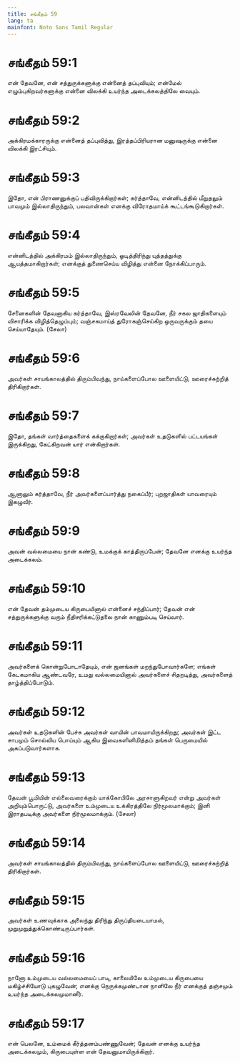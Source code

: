 ```yaml
---
title: சங்கீதம் 59
lang: ta
mainfont: Noto Sans Tamil Regular
---
```


# சங்கீதம் 59:1

என் தேவனே, என் சத்துருக்களுக்கு என்னைத் தப்புவியும்; என்மேல் எழும்புகிறவர்களுக்கு என்னை விலக்கி உயர்ந்த அடைக்கலத்திலே வையும்.

# சங்கீதம் 59:2

அக்கிரமக்காரருக்கு என்னைத் தப்புவித்து, இரத்தப்பிரியரான மனுஷருக்கு என்னை விலக்கி இரட்சியும்.

# சங்கீதம் 59:3

இதோ, என் பிராணனுக்குப் பதிவிருக்கிறார்கள்; கர்த்தாவே, என்னிடத்தில் மீறுதலும் பாவமும் இல்லாதிருந்தும், பலவான்கள் எனக்கு விரோதமாய்க் கூட்டங்கூடுகிறார்கள்.

# சங்கீதம் 59:4

என்னிடத்தில் அக்கிரமம் இல்லாதிருந்தும், ஓடித்திரிந்து யுத்தத்துக்கு ஆயத்தமாகிறார்கள்; எனக்குத் துணைசெய்ய விழித்து என்னை நோக்கிப்பாரும்.

# சங்கீதம் 59:5

சேனைகளின் தேவனாகிய கர்த்தாவே, இஸ்ரவேலின் தேவனே, நீர் சகல ஜாதிகளையும் விசாரிக்க விழித்தெழும்பும்; வஞ்சகமாய்த் துரோகஞ்செய்கிற ஒருவருக்கும் தயை செய்யாதேயும். (சேலா)

# சங்கீதம் 59:6

அவர்கள் சாயங்காலத்தில் திரும்பிவந்து, நாய்களைப்போல ஊளையிட்டு, ஊரைச்சுற்றித் திரிகிறார்கள்.

# சங்கீதம் 59:7

இதோ, தங்கள் வார்த்தைகளைக் கக்குகிறார்கள்; அவர்கள் உதடுகளில் பட்டயங்கள் இருக்கிறது, கேட்கிறவன் யார் என்கிறார்கள்.

# சங்கீதம் 59:8

ஆனாலும் கர்த்தாவே, நீர் அவர்களைப்பார்த்து நகைப்பீர்; புறஜாதிகள் யாவரையும் இகழுவீர்.

# சங்கீதம் 59:9

அவன் வல்லமையை நான் கண்டு, உமக்குக் காத்திருப்பேன்; தேவனே எனக்கு உயர்ந்த அடைக்கலம்.

# சங்கீதம் 59:10

என் தேவன் தம்முடைய கிருபையினால் என்னைச் சந்திப்பார்; தேவன் என் சத்துருக்களுக்கு வரும் நீதிசரிக்கட்டுதலை நான் காணும்படி செய்வார்.

# சங்கீதம் 59:11

அவர்களைக் கொன்றுபோடாதேயும், என் ஜனங்கள் மறந்துபோவார்களே; எங்கள் கேடகமாகிய ஆண்டவரே, உமது வல்லமையினால் அவர்களைச் சிதறடித்து, அவர்களைத் தாழ்த்திப்போடும்.

# சங்கீதம் 59:12

அவர்கள் உதடுகளின் பேச்சு அவர்கள் வாயின் பாவமாயிருக்கிறது; அவர்கள் இட்ட சாபமும் சொல்லிய பொய்யும் ஆகிய இவைகளினிமித்தம் தங்கள் பெருமையில் அகப்படுவார்களாக.

# சங்கீதம் 59:13

தேவன் பூமியின் எல்லைவரைக்கும் யாக்கோபிலே அரசாளுகிறவர் என்று அவர்கள் அறியும்பொருட்டு, அவர்களை உம்முடைய உக்கிரத்திலே நிர்மூலமாக்கும்; இனி இராதபடிக்கு அவர்களை நிர்மூலமாக்கும். (சேலா)

# சங்கீதம் 59:14

அவர்கள் சாயங்காலத்தில் திரும்பிவந்து, நாய்களைப்போல ஊளையிட்டு, ஊரைச்சுற்றித் திரிகிறார்கள்.

# சங்கீதம் 59:15

அவர்கள் உணவுக்காக அலைந்து திரிந்து திருப்தியடையாமல், முறுமுறுத்துக்கொண்டிருப்பார்கள்.

# சங்கீதம் 59:16

நானோ உம்முடைய வல்லமையைப் பாடி, காலையிலே உம்முடைய கிருபையை மகிழ்ச்சியோடு புகழுவேன்; எனக்கு நெருக்கமுண்டான நாளிலே நீர் எனக்குத் தஞ்சமும் உயர்ந்த அடைக்கலமுமானீர்.

# சங்கீதம் 59:17

என் பெலனே, உம்மைக் கீர்த்தனம்பண்ணுவேன்; தேவன் எனக்கு உயர்ந்த அடைக்கலமும், கிருபையுள்ள என் தேவனுமாயிருக்கிறார்.

